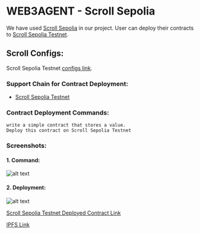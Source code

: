 # WEB3AGENT - Scroll Sepolia

We have used [Scroll Sepolia](https://scroll.io/blog/scrollSepolia) in our project. User can deploy their contracts to [Scroll Sepolia Testnet](https://sepolia.scrollscan.dev).
## Scroll Configs:
Scroll Sepolia Testnet [configs link](https://github.com/Web3-Agent/Web3Agent/blob/0000a06b55b3054e9bb7285d15edd1fdfff97ce7/app/lib/chains.json#L126).

### Support Chain for Contract Deployment:
- [Scroll Sepolia Testnet](https://github.com/Web3-Agent/Web3Agent/blob/feaa1f8e76eca83dd2f6a54aaf4647b2189aa92a/app/lib/chains.json#L126)

### Contract Deployment Commands:
```
write a simple contract that stores a value.
Deploy this contract on Scroll Sepolia Testnet
```

### Screenshots:

#### 1. Command:
  ![alt text](https://raw.githubusercontent.com/Web3-Agent/Web3Agent/main/screenshots/scroll/command.png)

#### 2. Deployment:
  ![alt text](https://raw.githubusercontent.com/Web3-Agent/Web3Agent/main/screenshots/scroll/deploy.png)


[Scroll Sepolia Testnet Deployed Contract Link](https://sepolia.scrollscan.dev/tx/0x49d1b801acca8c5a118f43c6bbc3b5beabb07c78e348acedb3b398bbe6202222)


[IPFS Link](https://nftstorage.link/ipfs/bafybeibcoutrhpnd2z342ocugzflk27bseqexek72afvgor6lozumkexge)